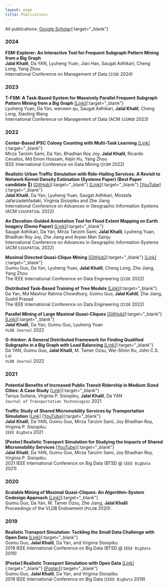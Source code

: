 ```yaml
---
layout: page
title: Publications
---
```


All publications: [Google Scholar](https://scholar.google.com/citations?user=mH6ot6kAAAAJ&hl=en){:target="_blank"}
### 2024

**FSM-Explorer: An Interactive Tool for Frequent Subgraph Pattern Mining from a Big Graph** \
**Jalal Khalil**, Da YAN, Lyuheng Yuan, Jiao Han, Saugat Adhikari, Cheng Long, Yang Zhou \
International Conference on Management of Data (`ICDE` 2024)

### 2023
**T-FSM: A Task-Based System for Massively Parallel Frequent Subgraph Pattern Mining from a Big Graph** [[Link]](https://doi.org/10.1145/3588928){:target="_blank"} \
Lyuheng Yuan, Da Yan, wenwen qu, Saugat Adhikari, **Jalal Khalil**, Cheng Long, Xiaoling Wang \
International Conference on Management of Data (ACM `SIGMOD` 2023)

### 2022
**Center-Based iPSC Colony Counting with Multi-Task Learning** [[Link]](https://doi.org/10.1109/ICDM54844.2022.00150){:target="_blank"} \
Mirza Tanzim Sami, Da Yan, Bhadhan Roy Joy, **Jalal Khalil**, Ricardo Cevallos, Md Emon Hossain, Kejin Hu, Yang Zhou \
IEEE International Conference on Data Mining (`ICDM` 2022)

**Realistic Urban Traffic Simulation with Ride-Hailing Services: A Revisit to Network Kernel Density Estimation (Systems Paper) (Best Paper candidate :raised_hands:)** [[GitHub]](https://github.com/jalal1/UberSim){:target="_blank"} [[Link]](https://doi.org/10.1145/3557915.3560963){:target="_blank"} [[YouTube]](https://youtu.be/cvTtre3mnHE){:target="_blank"} \
**Jalal Khalil**, Da Yan, Lyuheng Yuan, Saugat Adhikari, Mostafa Jafarzadehfadaki, Virginia Sisiopiku and Zhe Jiang \
International Conference on Advances in Geographic Information Systems (ACM `SIGSPATIAL` 2022)

**An Elevation-Guided Annotation Tool for Flood Extent Mapping on Earth Imagery (Demo Paper)** [[Link]](https://doi.org/10.1145/3557915.3560962){:target="_blank"} \
Saugat Adhikari, Da Yan, Mirza Tanzim Sami, **Jalal Khalil**, Lyuheng Yuan, Bhadhan Roy Joy, Zhe Jiang and Arpan Man Sainju \
International Conference on Advances in Geographic Information Systems (ACM `SIGSPATIAL` 2022)

**Maximal Directed Quasi-Clique Mining** [[GitHub]](https://github.com/guimuguo/Tthinker_DQC){:target="_blank"} [[Link]](https://doi.org/10.1109/ICDE53745.2022.00188){:target="_blank"} \
Guimu Guo, Da Yan, Lyuheng Yuan, **Jalal Khalil**, Cheng Long, Zhe Jiang, Yang Zhou \
The IEEE International Conference on Data Engineering (`ICDE` 2022)

**Distributed Task-Based Training of Tree Models** [[Link]](https://doi.org/10.1109/ICDE53745.2022.00213){:target="_blank"} \
Da Yan, Md Mashiur Rahma Chowdhury, Guimu Guo, **Jalal Kahlil**, Zhe Jiang, Sushil Prasad \
The IEEE International Conference on Data Engineering (`ICDE` 2022)

**Parallel Mining of Large Maximal Quasi-Cliques** [[GitHub]](https://github.com/yanlab19870714/Tthinker){:target="_blank"} [[Link]](https://doi.org/10.1007/s00778-021-00712-2){:target="_blank"} \
**Jalal Khalil**, Da Yan, Guimu Guo, Lyuheng Yuan \
`VLDB Journal` 2022

**G-thinker: A General Distributed Framework for Finding Qualified Subgraphs in a Big Graph with Load Balancing** [[Link]](https://doi.org/10.1007/s00778-021-00688-z){:target="_blank"} \
Da YAN, Guimu Guo, **Jalal Khalil**, M. Tamer Ozsu, Wei-Shinn Ku, John C.S. Lui \
`VLDB Journal` 2022

### 2021
**Potential Benefits of Increased Public Transit Ridership in Medium Sized Cities: A Case Study** [[Link]](https://doi.org/10.4236/jtts.2022.121004){:target="_blank"} \
Taniya Sultana, Virginia P. Sisiopiku, **Jalal Khalil**, Da YAN \
`Journal of Transportation Technologies` 2021

**Traffic Study of Shared Micromobility Services by Transportation Simulation** [[Link]](https://doi.org/10.1109/BigData52589.2021.9671455) [[YouTube]](https://www.youtube.com/watch?v=irPD1wUYiOA){:target="_blank"} \
**Jalal Khalil**, Da YAN, Guimu Guo, Mirza Tanzim Sami, Joy Bhadhan Roy, Virginia P. Sisiopiku. \
`IEEE BigData` 2021

**[Poster] Realistic Transport Simulation for Studying the Impacts of Shared Micromobility Services** [[YouTube]](https://youtu.be/SyR0mosJbDg){:target="_blank"} \
**Jalal Khalil**, Da YAN, Guimu Guo, Mirza Tanzim Sami, Joy Bhadhan Roy, Virginia P. Sisiopiku. \
2021 IEEE International Conference on Big Data (BTSD @ `IEEE BigData` 2021)

### 2020

**Scalable Mining of Maximal Quasi-Cliques: An Algorithm-System Codesign Approach** [[Link]](https://dl.acm.org/doi/10.14778/3436905.3436916){:target="_blank"} \
Guimu Guo, Da Yan, M. Tamer Özsu, Zhe Jiang, **Jalal Khalil** \
 Proceedings of the VLDB Endowment (`PVLDB` 2020)

### 2019

**Realistic Transport Simulation: Tackling the Small Data Challenge with Open Data** [[Link]](https://doi.org/10.1109/BigData47090.2019.9006457){:target="_blank"} \
Guimu Guo, **Jalal Khalil**, Da Yan, and Virginia Sisiopiku \
2019 IEEE International Conference on Big Data (BTSD @ `IEEE BigData` 2019)

**[Poster] Realistic Transport Simulation with Open Data** [[Link]](https://doi.org/10.1109/BigData47090.2019.9006291){:target="_blank"} [[Poster]](https://github.com/jalal1/jalal1.github.io/blob/9c60ee94aefe57198fb7905b198f99c5a7f38e64/_data/bigdata19sim_poster.pdf){:target="_blank"} \
Guimu Guo, **Jalal Khalil**, Da Yan, and Virginia Sisiopiku \
2019 IEEE International Conference on Big Data (`IEEE BigData` 2019)

